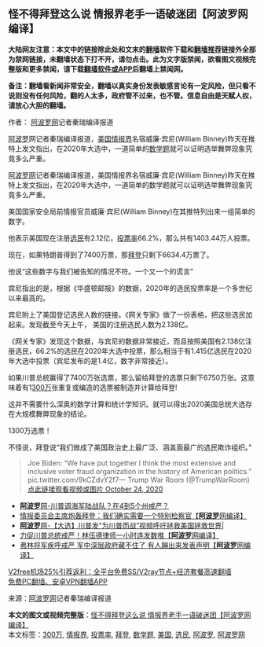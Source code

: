  <h2>怪不得拜登这么说 情报界老手一语破迷团【阿波罗网编译】</h2> <p class="notice"><b>大陆网友注意：本文中的链接除此处和文末的<a href="https://github.com/bannedbook/fanqiang" >翻墙</a>软件下载和<a href="https://github.com/killgcd/justmysocks/blob/master/README.md">翻墙推荐</a>链接外全部为禁网链接，未翻墙状态下打不开，请勿点击。此为文字版禁闻，欲看图文视频完整版和更多禁闻，请下载<a href="https://github.com/bannedbook/fanqiang">翻墙软件或APP</a>后翻墙上禁闻网。</p><p>备注：翻墙看新闻非常安全，翻墙以真实身份发表敏感言论有一定风险，但只看不说则没有任何风险，翻的人太多，政府管不过来，也不管。信息自由是天赋人权，请放心大胆的翻墙。</b></p>  <div class="entry"> <p>作者： <span class='wp_keywordlink_affiliate'><a href="https://www.aboluowang.com/" title="阿波罗网" target="_blank">阿波罗网</a></span>记者秦瑞编译报道</p> <p id="summary"><a href="https://www.bannedbook.org/bnews/tag/%E9%98%BF%E6%B3%A2%E7%BD%97/" class="st_tag internal_tag" rel="tag" title="标签 阿波罗 下的日志">阿波罗</a>网记者秦瑞编译报道，<a href="https://www.bannedbook.org/bnews/tag/%e7%be%8e%e5%9b%bd/" class="st_tag internal_tag" rel="tag" title="标签 美国 下的日志">美国</a><a href="https://www.bannedbook.org/bnews/tag/%E6%83%85%E6%8A%A5%E7%95%8C/" class="st_tag internal_tag" rel="tag" title="标签 情报界 下的日志">情报界</a>名宿威廉·宾尼(William Binney)昨天在推特上发文指出，在2020年大选中，一道简单的<a href="https://www.bannedbook.org/bnews/tag/%E6%95%B0%E5%AD%A6%E9%A2%98/" class="st_tag internal_tag" rel="tag" title="标签 数学题 下的日志">数学题</a>就可以证明选举舞弊现象究竟多么严重。</p> <p><a href="https://www.bannedbook.org/bnews/tag/%e9%98%bf%e6%b3%a2%e7%bd%97%e7%bd%91/" class="st_tag internal_tag" rel="tag" title="标签 阿波罗网 下的日志">阿波罗网</a>记者秦瑞编译报道，美国情报界名宿威廉·宾尼(William Binney)昨天在推特上发文指出，在2020年大选中，一道简单的数学题就可以证明选举舞弊现象究竟多么严重。</p> <p>美国国家安全局前情报官员威廉·宾尼(William Binney)在其推特列出来一组简单的数字。</p> <p>他表示美国现在注册<a href="https://www.bannedbook.org/bnews/tag/%E9%80%89%E6%B0%91/" class="st_tag internal_tag" rel="tag" title="标签 选民 下的日志">选民</a>有2.12亿，<a href="https://www.bannedbook.org/bnews/tag/%E6%8A%95%E7%A5%A8%E7%8E%87/" class="st_tag internal_tag" rel="tag" title="标签 投票率 下的日志">投票率</a>66.2%，那么共有1403.44万人投票。</p>  <p>现在，如果特朗普得到了7400万票，那<a href="https://www.bannedbook.org/bnews/tag/%e6%8b%9c%e7%99%bb/" class="st_tag internal_tag" rel="tag" title="标签 拜登 下的日志">拜登</a>只剩下6634.4万票了。</p> <p>他说“这些数字与我们被告知的情况不符。一个又一个的谎言”</p> <p>宾尼指出的是，根据《华盛顿邮报》的数据，2020年的选民投票率是一个多世纪以来最高的。</p> <p>宾尼附上了美国登记选民人数的链接。《网关专家》做了一份表格，把这些选民加起来。发现截至今天上午， 美国的注册选民人数为2.138亿。</p> <p>《网关专家》发现这个数据，与宾尼的数据非常接近，而且按照美国有2.138亿注册选民，66.2%的选民在2020年大选中投票，那么相当于有1.415亿选民在2020年大选中投票（宾尼发布的是1.4亿，数字非常接近）。</p>  <p>如果川普总统赢得了7400万张选票，那么留给拜登的选票只剩下6750万张。这意味着有1<a href="https://www.bannedbook.org/bnews/tag/300%E4%B8%87/" class="st_tag internal_tag" rel="tag" title="标签 300万 下的日志">300万</a>张重复或编造的选票被制造并计算给拜登!</p> <p>这并不需要什么深奥的数学计算和统计学知识。就可以得出2020美国总统大选存在大规模舞弊现象的结论。</p> <p>1300万选票！</p> <p>不怪说，拜登说“我们做成了美国政治史上最广泛、涵盖面最广的选民欺诈组织。”</p> <blockquote><p>Joe Biden: &#8220;We have put together I think the most extensive and inclusive voter fraud organization in the history of American politics.” pic.twitter.com/9kCZdvY2f7— Trump War Room (@TrumpWarRoom) <a href="https://twitter.com/TrumpWarRoom/status/1320127775731273734?ref_src=twsrc%5Etfw">点此链接观看视频或图片 October 24, 2020</a></p> </blockquote> <ul class='op-related-articles' title='相关阅读'> <li><a href='https://www.bannedbook.org/bnews/taiwannews/20201221/1452060.html' target='_blank'><b>阿波罗</b>网-川普调海军陆战队？在4到5个州戒严？</a></li> <li><a href='https://www.bannedbook.org/bnews/topimagenews/20201221/1452024.html' target='_blank'>情报委员会主席炮轰拜登：我们确实需要一个特别检察官【<b>阿波罗</b>网编译】</a></li> <li><a href='https://www.bannedbook.org/bnews/taiwannews/20201220/1451723.html' target='_blank'><b>阿波罗</b>网-【大选】川普发“为川普而战”视频呼吁拯救美国拯救世界|</a></li> <li><a href='https://www.bannedbook.org/bnews/cnnews/20201220/1451528.html' target='_blank'>力促川普总统戒严！林伍德律师一小时连发数推【<b>阿波罗</b>网编译】</a></li> <li><a href='https://www.bannedbook.org/bnews/cnnews/20201220/1451448.html' target='_blank'>弗林将军疾呼戒严 军中深层政府藏不住了 有人蹦出来发表声明【<b>阿波罗</b>网编译】</a></li> </ul> <p class="texttj"> <a href="https://www.bannedbook.org/forum23/topic22702.html" target="_blank">V2free机场25%引荐返利：全平台免费SS/V2ray节点+经济套餐高速翻墙</a><br/> <a href="https://github.com/bannedbook/fanqiang/wiki/%E7%A6%81%E9%97%BB%E7%BD%91%E5%AE%89%E5%8D%93%E7%BF%BB%E5%A2%99%E6%96%B0%E9%97%BBAPP" target="_blank">免费PC翻墙、安卓VPN翻墙APP</a></p><p> 来源：<a href="https://www.aboluowang.com/2020/1221/1536529.html" target="_blank">阿波罗网</a>记者秦瑞编译报道 </p><a name='sharetosocial'></a>       <div><b>本文的图文或视频完整版</b>：<a href='https://www.bannedbook.org/bnews/topimagenews/20201221/1452098.html'>怪不得拜登这么说 情报界老手一语破迷团【阿波罗网编译】</a></div>  </div><!--END ENTRY--> <div class="postfooter"> <div>本文标签：<a href="https://www.bannedbook.org/bnews/tag/300%E4%B8%87/" rel="tag">300万</a>, <a href="https://www.bannedbook.org/bnews/tag/%E6%83%85%E6%8A%A5%E7%95%8C/" rel="tag">情报界</a>, <a href="https://www.bannedbook.org/bnews/tag/%E6%8A%95%E7%A5%A8%E7%8E%87/" rel="tag">投票率</a>, <a href="https://www.bannedbook.org/bnews/tag/%e6%8b%9c%e7%99%bb/" rel="tag">拜登</a>, <a href="https://www.bannedbook.org/bnews/tag/%E6%95%B0%E5%AD%A6%E9%A2%98/" rel="tag">数学题</a>, <a href="https://www.bannedbook.org/bnews/tag/%e7%be%8e%e5%9b%bd/" rel="tag">美国</a>, <a href="https://www.bannedbook.org/bnews/tag/%E9%80%89%E6%B0%91/" rel="tag">选民</a>, <a href="https://www.bannedbook.org/bnews/tag/%E9%98%BF%E6%B3%A2%E7%BD%97/" rel="tag">阿波罗</a>, <a href="https://www.bannedbook.org/bnews/tag/%e9%98%bf%e6%b3%a2%e7%bd%97%e7%bd%91/" rel="tag">阿波罗网</a></div>  </div><!--END POSTFOOTER--> 